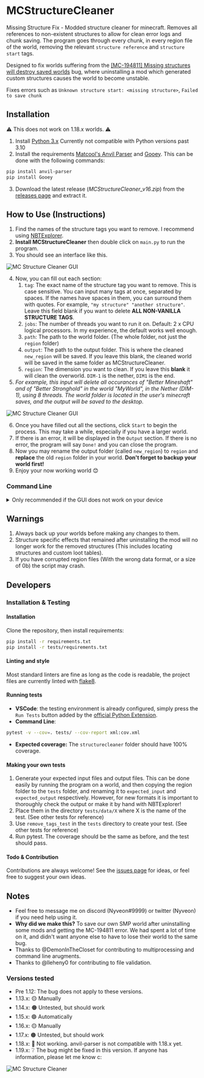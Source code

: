 # MCStructureCleaner

Missing Structure Fix - Modded structure cleaner for minecraft. Removes all references to non-existent structures to allow for clean error logs and chunk saving. The program goes through every chunk, in every region file of the world, removing the relevant `structure reference` and `structure start` tags.

Designed to fix worlds suffering from the [[MC-194811] Missing structures will destroy saved worlds](https://bugs.mojang.com/browse/MC-194811) bug, where uninstalling a mod which generated custom structures causes the world to become unstable.

Fixes errors such as `Unknown structure start: <missing structure>`, `Failed to save chunk`

## Installation

⚠ This does not work on 1.18.x worlds. ⚠

1. Install [Python 3.x](https://www.python.org/) Currently not compatible with Python versions past 3.10
2. Install the requirements [Matcool's Anvil Parser](https://github.com/matcool/anvil-parser) and [Gooey](https://github.com/chriskiehl/Gooey). This can be done with the following commands:

```bash
pip install anvil-parser
pip install Gooey
```
   
3. Download the latest release (*MCStructureCleaner_v16.zip*) from the [releases page](https://github.com/Nyveon/MCStructureCleaner/releases) and extract it.

## How to Use (Instructions)

1. Find the names of the structure tags you want to remove. I recommend using [NBTExplorer](https://github.com/jaquadro/NBTExplorer).
2. **Install MCStructureCleaner** then double click on `main.py` to run the program.
3. You should see an interface like this.

![MC Structure Cleaner GUI](images/screenshot1.png)

4. Now, you can fill out each section:
   1. `tag`: The exact name of the structure tag you want to remove. This is case sensitive. You can input many tags at once, separated by spaces. If the names have spaces in them, you can surround them with quotes. For example, `"my structure" "another structure"`. Leave this field blank if you want to delete **ALL NON-VANILLA STRUCTURE TAGS**.
   2. `jobs`: The number of threads you want to run it on. Default: 2 x CPU logical processors. In my experience, the default works well enough.
   3. `path`: The path to the world folder. (The whole folder, not just the `region` folder)
   4. `output`: The path to the output folder. This is where the cleaned `new_region` will be saved. If you leave this blank, the cleaned world will be saved in the same folder as MCStructureCleaner.
   5. `region`: The dimension you want to clean. If you leave this **blank** it will clean the overworld. `DIM-1` is the nether, `DIM1` is the end.
5. *For example, this input will delete all occurances of "Better Mineshaft" and of "Better Stronghold" in the world "MyWorld", in the Nether (DIM-1), using 8 threads. The world folder is located in the user's minecraft saves, and the output will be saved to the desktop.*

![MC Structure Cleaner GUI](images/screenshot2.png)

6. Once you have filled out all the sections, click `Start` to begin the process. This may take a while, especially if you have a larger world.
7. If there is an error, it will be displayed in the `Output` section. If there is no error, the program will say `Done!` and you can close the program.
8. Now you may rename the output folder (called `new_region`) to `region` and **replace** the old `region` folder in your world. **Don't forget to backup your world first!**
9. Enjoy your now working world 😊

### Command Line

<details>
  <summary>Only recommended if the GUI does not work on your device</summary>

1. Run main.py with any of the following parameters. I recommend using [NBTExplorer](https://github.com/jaquadro/NBTExplorer) to find the name, or just letting the program fix all non-vanilla names by not inputting any tag.
   - `-h` For help on command line arguments.
   - `-t` For the tag you want removed, in quotes. Leave empty if you wish to remove ALL NON-VANILLA TAGS.
   - `-j` For the number of threads you want to run it on. Default: 2 x CPU logical processors.
   - `-w` For the name of the world you want to process. Default: "world".
   - `-p` For the path to the world you want to process. Default: current directory.
   - `-r` For the name of the sub-folder (dimension) in the world. Default: "".
   - `-o` For the path of the folder where the new region folder will be saved to. Default: current directory.
   - **Example 1:** This command will delete all non-vanilla structures (defined up to 1.17) in the overworld of the world "SMP"

   ```bash
   python main.py -w "SMP"
   ```

   - **Example 2:** This command will delete all occurances of "Better Mineshaft" and of "Better Stronghold" in the world "MyWorld", in the Nether (DIM-1), using 8 threads. The world folder is located in the user's minecraft saves, and the output will be saved to the desktop.

   ```bash
   python main.py -t "Better Mineshaft" "Better Stronghold" -j 8 -r "DIM-1" -p "C:\Users\X\AppData\Roaming\.minecraft\saves\MyWorld" -o "C:\Users\X\Desktop"
   ```

   If you are on windows, I recommend using PowerShell.
2. Let it run. This may take a while, depending on the power of your computer and the size of your world.
3. Replace the contents of your region folder with the contents of new_region.
4. Enjoy your now working world 😊

</details>

## Warnings

1. Always back up your worlds before making any changes to them.
2. Structure specific effects that remained after uninstalling the mod will no longer work for the removed structures (This includes locating structures and custom loot tables).
3. If you have corrupted region files (With the wrong data format, or a size of 0b) the script may crash.

## Developers

### Installation & Testing

#### Installation

Clone the repository, then install requirements:

```bash
pip install -r requirements.txt
pip install -r tests/requirements.txt
```

#### Linting and style

Most standard linters are fine as long as the code is readable, the project files are currently linted with [flake8](https://flake8.pycqa.org/en/latest/).

#### Running tests

- **VSCode**: the testing environment is already configured, simply press the `Run Tests` button added by the [official Python Extension](https://code.visualstudio.com/docs/python/testing).
- **Command Line**:

```bash
pytest -v --cov=. tests/ --cov-report xml:cov.xml
```

- **Expected coverage:** The `structurecleaner` folder should have 100% coverage.

#### Making your own tests

1. Generate your expected input files and output files. This can be done easily by running the program on a world, and then copying the region folder to the `tests` folder, and renaming it to `expected_input` and `expected_output` respectively. However, for new formats it is important to thoroughly check the output or make it by hand with NBTExplorer!
2. Place them in the directory `tests/data/X` where X is the name of the test. (See other tests for reference)
3. Use `remove_tags_test` in the `tests` directory to create your test. (See other tests for reference)
4. Run pytest. The coverage should be the same as before, and the test should pass.

#### Todo & Contribution

Contributions are always welcome! See the [issues page](https://github.com/Nyveon/MCStructureCleaner/issues) for ideas, or feel free to suggest your own ideas.

## Notes

- Feel free to message me on discord (Nyveon#9999) or twitter (Nyveon) if you need help using it.
- **Why did we make this?** To save our own SMP world after uninstalling some mods and getting the MC-194811 error. We had spent a lot of time on it, and didn't want anyone else to have to lose their world to the same bug.
- Thanks to @DemonInTheCloset for contributing to multiprocessing and command line arugments.
- Thanks to @lleheny0 for contributing to file validation.

### Versions tested

- Pre 1.12: The bug does not apply to these versions.
- 1.13.x: 🟡 Manually
- 1.14.x: 🟠 Untested, but should work
- 1.15.x: 🟢 Automatically
- 1.16.x: 🟡 Manually
- 1.17.x: 🟠 Untested, but should work
- 1.18.x: 🔴 Not working. anvil-parser is not compatible with 1.18.x yet.
- 1.19.x: ❔ The bug might be fixed in this version. If anyone has information, please let me know c:

![MC Structure Cleaner](images/mc-structure-cleaner.png)
